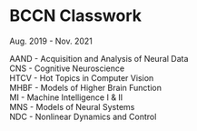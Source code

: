 # BCCN Classwork

Aug. 2019 - Nov. 2021

AAND - Acquisition and Analysis of Neural Data  
CNS - Cognitive Neuroscience  
HTCV - Hot Topics in Computer Vision  
MHBF - Models of Higher Brain Function  
MI - Machine Intelligence I & II  
MNS - Models of Neural Systems  
NDC - Nonlinear Dynamics and Control  
